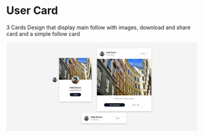 # User Card

3 Cards Design that display main follow with images, download and share card and a simple follow card

![Component Completed](./img/user-card-img.png)